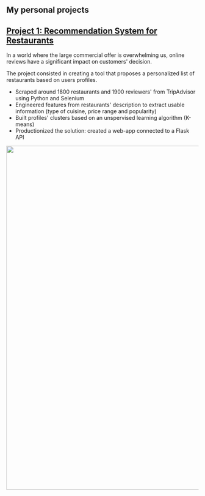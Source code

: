 ## My personal projects

## [Project 1: Recommendation System for Restaurants](https://github.com/Thib-Matt/Recommendation_System_Zurich_Restaurants.git)

In a world where the large commercial offer is overwhelming us, online reviews have a significant impact on customers' decision.

The project consisted in creating a tool that proposes a personalized list of restaurants based on users profiles.
- Scraped around 1800 restaurants and 1900 reviewers' from TripAdvisor using Python and Selenium
- Engineered features from restaurants' description to extract usable information (type of cuisine, price range and popularity)
- Built profiles' clusters based on an unspervised learning algorithm (K-means)
- Productionized the solution: created a web-app connected to a Flask API

<img src="/images/demo-recommendation-system.gif" width="900">

